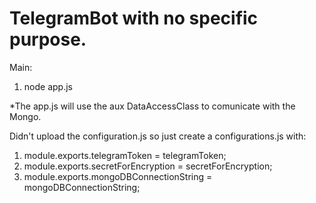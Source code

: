 # TelegramBot with no specific purpose. 

Main:
1. node app.js

*The app.js will use the aux DataAccessClass to comunicate with the Mongo.


Didn't upload the configuration.js so just create a configurations.js with:
1. module.exports.telegramToken = telegramToken;
2. module.exports.secretForEncryption = secretForEncryption;
3. module.exports.mongoDBConnectionString = mongoDBConnectionString;
